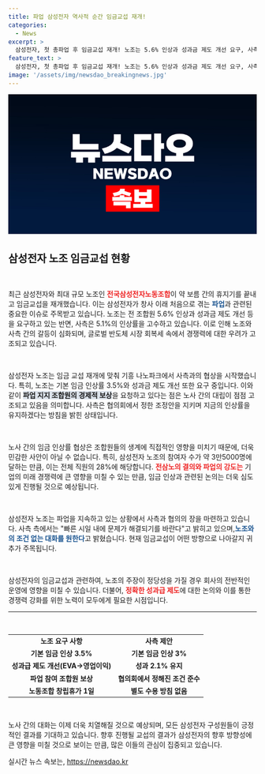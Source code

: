 ```yaml
---
title: 파업 삼성전자 역사적 순간 임금교섭 재개!
categories:
  - News
excerpt: >
  삼성전자, 첫 총파업 후 임금교섭 재개! 노조는 5.6% 인상과 성과금 제도 개선 요구, 사측은 5.1% 고수. 글로벌 경쟁 우려 속 갈등의 해법은? 클릭하여 자세한 이야기를 확인하세요!
feature_text: >
  삼성전자, 첫 총파업 후 임금교섭 재개! 노조는 5.6% 인상과 성과금 제도 개선 요구, 사측은 5.1% 고수. 글로벌 경쟁 우려 속 갈등의 해법은? 클릭하여 자세한 이야기를 확인하세요!
image: '/assets/img/newsdao_breakingnews.jpg'
---
```


<p><img src="/assets/img/newsdao_breakingnews.jpg" alt="firstkoreanews 속보" /></p>

<h2 data-ke-size="size26">삼성전자 노조 임금교섭 현황</h2>

<p data-ke-size="size16">&nbsp;</p>

<p>최근 삼성전자와 최대 규모 노조인 <b><span style="color: #ee2323;">전국삼성전자노동조합</span></b>이 약 보름 간의 휴지기를 끝내고 임금교섭을 재개했습니다. 이는 삼성전자가 창사 이래 처음으로 겪는 <b><span style="color: #1a5490;">파업</span></b>과 관련된 중요한 이슈로 주목받고 있습니다. 노조는 전 조합원 5.6% 인상과 성과금 제도 개선 등을 요구하고 있는 반면, 사측은 5.1%의 인상률을 고수하고 있습니다. 이로 인해 노조와 사측 간의 갈등이 심화되며, 글로벌 반도체 시장 회복세 속에서 경쟁력에 대한 우려가 고조되고 있습니다. </p>

<p data-ke-size="size16">&nbsp;</p>

<p>삼성전자 노조는 임금 교섭 재개에 맞춰 기흥 나노파크에서 사측과의 협상을 시작했습니다. 특히, 노조는 기본 임금 인상률 3.5%와 성과금 제도 개선 또한 요구 중입니다. 이와 같이 <b><span style="background-color: #21538527;">파업 지지 조합원의 경제적 보상</span></b>을 요청하고 있다는 점은 노사 간의 대립이 점점 고조되고 있음을 의미합니다. 사측은 협의회에서 정한 조정안을 지키며 지금의 인상률을 유지하겠다는 방침을 밝힌 상태입니다.</p>

<p data-ke-size="size16">&nbsp;</p>

<p>노사 간의 임금 인상률 협상은 조합원들의 생계에 직접적인 영향을 미치기 때문에, 더욱 민감한 사안이 아닐 수 없습니다. 특히, 삼성전자 노조의 참여자 수가 약 3만5000명에 달하는 만큼, 이는 전체 직원의 28%에 해당합니다. <b><span style="color: #ee2323;">전삼노의 결의와 파업의 강도는</span></b> 기업의 미래 경쟁력에 큰 영향을 미칠 수 있는 만큼, 임금 인상과 관련된 논의는 더욱 심도 있게 진행될 것으로 예상됩니다.</p>

<p data-ke-size="size16">&nbsp;</p>

<p>삼성전자 노조는 파업을 지속하고 있는 상황에서 사측과 협의의 장을 마련하고 있습니다. 사측 측에서는 "빠른 시일 내에 문제가 해결되기를 바란다"고 밝히고 있으며,<b><span style="color: #1a5490;">노조와의 조건 없는 대화를 원한다</span></b>고 밝혔습니다. 현재 임금교섭이 어떤 방향으로 나아갈지 귀추가 주목됩니다.</p>

<p data-ke-size="size16">&nbsp;</p>

<p>삼성전자의 임금교섭과 관련하여, 노조의 주장이 정당성을 가질 경우 회사의 전반적인 운영에 영향을 미칠 수 있습니다. 더불어, <b><span style="color: #ee2323;">정확한 성과급 제도</span></b>에 대한 논의와 이를 통한 경쟁력 강화를 위한 노력이 모두에게 필요한 시점입니다. </p>

<hr>

<p data-ke-size="size16">&nbsp;</p>

<table style="width:100%; border-collapse: collapse;">
<tr>
<td style="text-align: center; height: 17px;"><b>노조 요구 사항</b></td>
<td style="text-align: center; height: 17px;"><b>사측 제안</b></td>
</tr>
<tr>
<td style="text-align: center; height: 17px;"><b>기본 임금 인상 3.5%</b></td>
<td style="text-align: center; height: 17px;"><b>기본 임금 인상 3%</b></td>
</tr>
<tr>
<td style="text-align: center; height: 17px;"><b>성과급 제도 개선(EVA→영업이익)</b></td>
<td style="text-align: center; height: 17px;"><b>성과 2.1% 유지</b></td>
</tr>
<tr>
<td style="text-align: center; height: 17px;"><b>파업 참여 조합원 보상</b></td>
<td style="text-align: center; height: 17px;"><b>협의회에서 정해진 조건 준수</b></td>
</tr>
<tr>
<td style="text-align: center; height: 17px;"><b>노동조합 창립휴가 1일</b></td>
<td style="text-align: center; height: 17px;"><b>별도 수용 방침 없음</b></td>
</tr>
</table>

<p data-ke-size="size16">&nbsp;</p>

<p>노사 간의 대화는 이제 더욱 치열해질 것으로 예상되며, 모든 삼성전자 구성원들이 긍정적인 결과를 기대하고 있습니다. 향후 진행될 교섭의 결과가 삼성전자의 향후 방향성에 큰 영향을 미칠 것으로 보이는 만큼, 많은 이들의 관심이 집중되고 있습니다.</p>
실시간 뉴스 속보는, <a href="https://newsdao.kr" rel="dofollow">https://newsdao.kr</a>


